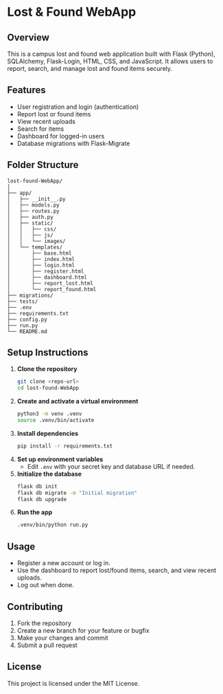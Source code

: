 # Lost & Found WebApp

## Overview
This is a campus lost and found web application built with Flask (Python), SQLAlchemy, Flask-Login, HTML, CSS, and JavaScript. It allows users to report, search, and manage lost and found items securely.

## Features
- User registration and login (authentication)
- Report lost or found items
- View recent uploads
- Search for items
- Dashboard for logged-in users
- Database migrations with Flask-Migrate

## Folder Structure
```
lost-found-WebApp/
│
├── app/
│   ├── __init__.py
│   ├── models.py
│   ├── routes.py
│   ├── auth.py
│   ├── static/
│   │   ├── css/
│   │   ├── js/
│   │   └── images/
│   └── templates/
│       ├── base.html
│       ├── index.html
│       ├── login.html
│       ├── register.html
│       ├── dashboard.html
│       ├── report_lost.html
│       └── report_found.html
├── migrations/
├── tests/
├── .env
├── requirements.txt
├── config.py
├── run.py
└── README.md
```

## Setup Instructions
1. **Clone the repository**
	```bash
	git clone <repo-url>
	cd lost-found-WebApp
	```
2. **Create and activate a virtual environment**
	```bash
	python3 -m venv .venv
	source .venv/bin/activate
	```
3. **Install dependencies**
	```bash
	pip install -r requirements.txt
	```
4. **Set up environment variables**
	- Edit `.env` with your secret key and database URL if needed.
5. **Initialize the database**
	```bash
	flask db init
	flask db migrate -m "Initial migration"
	flask db upgrade
	```
6. **Run the app**
	```bash
	.venv/bin/python run.py
	```

## Usage
- Register a new account or log in.
- Use the dashboard to report lost/found items, search, and view recent uploads.
- Log out when done.

## Contributing
1. Fork the repository
2. Create a new branch for your feature or bugfix
3. Make your changes and commit
4. Submit a pull request

## License
This project is licensed under the MIT License.
